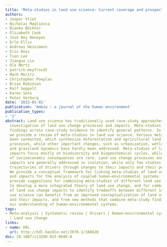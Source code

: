 ```yaml
---
title: 'Meta-studies in land use science: Current coverage and prospects'
authors:
- Jasper Vliet
- Nicholas Magliocca
- Bianka Büchner
- Elizabeth Cook
- José Rey Benayas
- Erle Ellis
- Andreas Heinimann
- Eric Keys
- Tien Lee
- Jianguo Liu
- Ole Mertz
- patrick-meyfroidt
- Mark Moritz
- Christopher Poeplau
- Brian Robinson
- Ralf Seppelt
- Karen Seto
- Peter Verburg
date: '2015-01-01'
publication: 'Ambio : a journal of the human environment'
publication_types:
- '2'
abstract: Land use science has traditionally used case-study approaches for in-depth
  investigation of land use change processes and impacts. Meta-studies synthesize
  findings across case-study evidence to identify general patterns. In this paper,
  we provide a review of meta-studies in land use science. Various meta-studies have
  been conducted, which synthesize deforestation and agricultural land use change
  processes, while other important changes, such as urbanization, wetland conversion,
  and grassland dynamics have hardly been addressed. Meta-studies of land use change
  impacts focus mostly on biodiversity and biogeochemical cycles, while meta-studies
  of socioeconomic consequences are rare. Land use change processes and land use change
  impacts are generally addressed in isolation, while only few studies considered
  trajectories of drivers through changes to their impacts and their potential feedbacks.
  We provide a conceptual framework for linking meta-studies of land use change processes
  and impacts for the analysis of coupled human–environmental systems. Moreover, we
  provide suggestions for combining meta-studies of different land use change processes
  to develop a more integrated theory of land use change, and for combining meta-studies
  of land use change impacts to identify tradeoffs between different impacts. Land
  use science can benefit from an improved conceptualization of land use change processes
  and their impacts, and from new methods that combine meta-study findings to advance
  our understanding of human–environmental systems.
tags:
- Meta-analysis | Systematic review | Drivers | Human–environmental systems | Impacts
  | Land use change
links:
- name: URL
  url: http://hdl.handle.net/2078.1/168626
doi: 10.1007/s13280-015-0699-8
---
```

